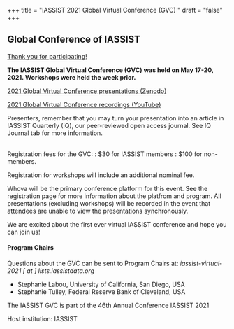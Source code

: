 +++
title = "IASSIST 2021 Global Virtual Conference (GVC) "
draft = "false"
+++
## Global Conference of IASSIST

<a class="btn btn-template-main" href="https://whova.com/web/iassi_202102/" target="_blank" title="(Opens to a new tab)">Thank you for participating!</a>

**The IASSIST Global Virtual Conference (GVC) was held on May 17-20, 2021. Workshops were held the week prior.**

<a class="btn btn-template-main" href="https://zenodo.org/communities/iassist-2021/search?page=1&size=20&sort=conference_session" target="_blank">2021 Global Virtual Conference presentations (Zenodo)<i class="fas fa-external-link-alt"></i></a>

<a class="btn btn-template-main" href="https://www.youtube.com/channel/UC315efmsReDcFbWHpWBmb9g/videos" target="_blank">2021 Global Virtual Conference recordings (YouTube)<i class="fas fa-external-link-alt"></i></a> 

Presenters, remember that you may turn your presentation into an article in IASSIST Quarterly (IQ), our peer-reviewed open access journal. See IQ Journal tab for more information. <br /><br />

Registration fees for the GVC:
: $30 for IASSIST members
: $100 for non-members. 

Registration for workshops will include an additional nominal fee. 

Whova will be the primary conference platform for this event. See the registration page for more information about the platfrom and program. All presentations (excluding workshops) will be recorded in the event that attendees are unable to view the presentations synchronously.

We are excited about the first ever virtual IASSIST conference and hope you can join us!

#### Program Chairs

Questions about the GVC can be sent to Program Chairs at: *iassist-virtual-2021 [ at ] lists.iassistdata.org*

- Stephanie Labou, University of California, San Diego, USA
- Stephanie Tulley, Federal Reserve Bank of Cleveland, USA

The IASSIST GVC is part of the 46th Annual Conference IASSIST 2021

Host institution: IASSIST

<br />


